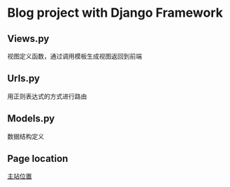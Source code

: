 # Blog project with Django Framework


## Views.py
视图定义函数，通过调用模板生成视图返回到前端

## Urls.py
用正则表达式的方式进行路由

## Models.py
数据结构定义

## Page location
[主站位置](pjer.applinzi.com)